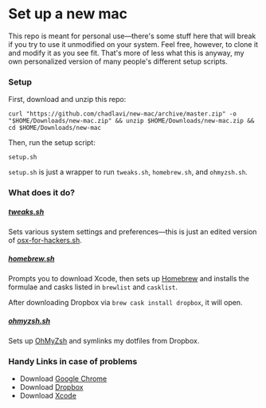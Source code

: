 # Set up a new mac
This repo is meant for personal use—there's some stuff here that will break if you try to use it unmodified on your system. Feel free, however, to clone it and modify it as you see fit. That's more of less what this is anyway, my own personalized version of many people's different setup scripts.

### Setup
First, download and unzip this repo:
```shell
curl "https://github.com/chadlavi/new-mac/archive/master.zip" -o "$HOME/Downloads/new-mac.zip" && unzip $HOME/Downloads/new-mac.zip && cd $HOME/Downloads/new-mac
```
Then, run the setup script:
```shell
setup.sh
``` 

`setup.sh` is just a wrapper to run `tweaks.sh`, `homebrew.sh`, and `ohmyzsh.sh`.

### What does it do?
##### [tweaks.sh](tweaks.sh)
Sets various system settings and preferences—this is just an edited version of [osx-for-hackers.sh](https://gist.github.com/brandonb927/3195465).

##### [homebrew.sh](homebrew.sh)
Prompts you to download Xcode, then sets up [Homebrew](brew.sh) and installs the formulae and casks listed in `brewlist` and `casklist`.

After downloading Dropbox via `brew cask install dropbox`, it will open. 

##### [ohmyzsh.sh](ohmyzsh.sh)
Sets up [OhMyZsh](https://github.com/robbyrussell/oh-my-zsh) and symlinks my dotfiles from Dropbox.

### Handy Links in case of problems
- Download [Google Chrome](https://www.google.com/chrome/browser/desktop/index.html)
- Download [Dropbox](https://www.dropbox.com/downloading?full=1&os=mac)
- Download [Xcode](https://itunes.apple.com/us/app/xcode/id497799835)
